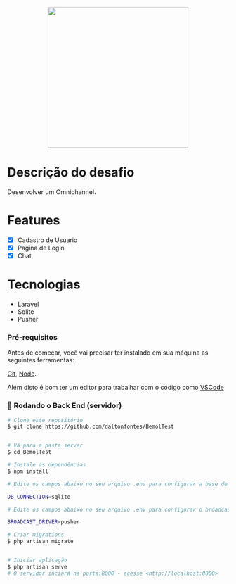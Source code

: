 <p align="center">
  <img src="https://s3-sa-east-1.amazonaws.com/prod-jobsite-files.kenoby.com/uploads/novabd-1598984273-bedigital-1584103456-iconepngpng.png" width="320"/>
</p>

# Descrição do desafio

Desenvolver um Omnichannel.

# Features

- [x] Cadastro de Usuario
- [x] Pagina de Login
- [x] Chat

# Tecnologias

- Laravel
- Sqlite
- Pusher

 ### Pré-requisitos

Antes de começar, você vai precisar ter instalado em sua máquina as seguintes ferramentas:

[Git](https://git-scm.com), [Node](https://nodejs.org/en/). 

Além disto é bom ter um editor para trabalhar com o código como [VSCode](https://code.visualstudio.com/)

### 🎲 Rodando o Back End (servidor)

```bash
# Clone este repositório
$ git clone https://github.com/daltonfontes/BemolTest


# Vá para a pasta server
$ cd BemolTest

# Instale as dependências
$ npm install

# Edite os campos abaixo no seu arquivo .env para configurar a base de dados.

DB_CONNECTION=sqlite

# Edite os campos abaixo no seu arquivo .env para configurar o broadcast.

BROADCAST_DRIVER=pusher

# Criar migrations
$ php artisan migrate


# Iniciar aplicação
$ php artisan serve
# O servidor inciará na porta:8000 - acesse <http://localhost:8000>

